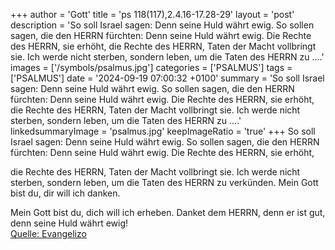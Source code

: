 +++
author = 'Gott'
title = 'ps 118(117),2.4.16-17.28-29'
layout = 'post'
description = 'So soll Israel sagen: Denn seine Huld währt ewig. So sollen sagen, die den HERRN fürchten:  Denn seine Huld währt ewig. Die Rechte des HERRN, sie erhöht,   die Rechte des HERRN, Taten der Macht vollbringt sie. Ich werde nicht sterben, sondern leben,  um die Taten des HERRN zu ....'
images = ['/symbols/psalmus.jpg']
categories = ['PSALMUS']
tags = ['PSALMUS']
date = '2024-09-19 07:00:32 +0100'
summary = 'So soll Israel sagen: Denn seine Huld währt ewig. So sollen sagen, die den HERRN fürchten:  Denn seine Huld währt ewig. Die Rechte des HERRN, sie erhöht,   die Rechte des HERRN, Taten der Macht vollbringt sie. Ich werde nicht sterben, sondern leben,  um die Taten des HERRN zu ....'
linkedsummaryImage = 'psalmus.jpg'
keepImageRatio = 'true'
+++
So soll Israel sagen: Denn seine Huld währt ewig.
So sollen sagen, die den HERRN fürchten: 
Denn seine Huld währt ewig.
Die Rechte des HERRN, sie erhöht, 

die Rechte des HERRN, Taten der Macht vollbringt sie.
Ich werde nicht sterben, sondern leben, 
um die Taten des HERRN zu verkünden.<!--more-->
Mein Gott bist du, dir will ich danken. 

Mein Gott bist du, dich will ich erheben.
Danket dem HERRN, denn er ist gut, 
denn seine Huld währt ewig!<br> [Quelle: Evangelizo](https://evangeliumtagfuertag.org/DE/gospel)